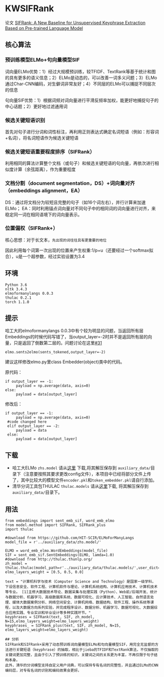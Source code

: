 # KWSIFRank
论文 [SIFRank: A New Baseline for Unsupervised Keyphrase Extraction Based on Pre-trained Language Model](https://ieeexplore.ieee.org/document/8954611)

## 核心算法
### 预训练模型ELMo+句向量模型SIF
词向量ELMo优势：1）经过大规模预训练，较TFIDF、TextRank等基于统计和图的具有更多的语义信息；2）ELMo是动态的，可以改善一词多义问题；3）ELMo通过Char-CNN编码，对生僻词非常友好；4）不同层的ELMo可以捕捉不同层次的信息

句向量SIF优势：1）根据词频对词向量进行平滑反频率加权，能更好地捕捉句子的中心话题；2）更好地过滤通用词
### 候选关键短语识别
首先对句子进行分词和词性标注，再利用正则表达式确定名词短语（例如：形容词+名词），将名词短语作为候选关键短语
### 候选关键短语重要程度排序（SIFRank）
利用相同的算法计算整个文档（或句子）和候选关键短语的句向量，再依次进行相似度计算（余弦距离），作为重要程度
### 文档分割（document segmentation，DS）+词向量对齐（embeddings alignment，EA）
DS：通过将文档分为较短且完整的句子（如16个词左右），并行计算来加速ELMo；
EA：同时利用锚点词向量对不同句子中的相同词的词向量进行对齐，来稳定同一词在相同语境下的词向量表示。
### 位置偏权（SIFRank+）
核心思想：对于长文本，`先出现的词往往具有更重要的地位`

因此利用每个词第一次出现的位置来产生权重:1/p+u（还要经过一个softmax拟合），u是一个超参数，经过实验设置为3.4

## 环境
```
Python 3.6
nltk 3.4.3
elmoformanylangs 0.0.3
thulac 0.2.1
torch 1.1.0
```
## 提示
哈工大的elmoformanylangs 0.0.3中有个较为明显的问题，当返回所有层Embeddings的时候代码写错了，当output_layer=-2时并不是返回所有层的向量，只是返回了倒数第二层的。问题讨论在这里[#31](https://github.com/HIT-SCIR/ELMoForManyLangs/issues/31)
```
elmo.sents2elmo(sents_tokened,output_layer=-2)
```
建议这样修改elmo.py里class Embedder(object)类中的代码。

原代码：
```
if output_layer == -1:
     payload = np.average(data, axis=0)
else:
     payload = data[output_layer]
```
修改后：
```
if output_layer == -1:
     payload = np.average(data, axis=0)
 #code changed here
 elif output_layer == -2:
     payload = data
 else:
     payload = data[output_layer]
```

## 下载
* 哈工大ELMo ``zhs.model`` 请从[这里](https://github.com/HIT-SCIR/ELMoForManyLangs) 下载,将其解压保存到 ``auxiliary_data/``目录下（注意要按照其要求更改config文件），本项目中已经将部分文件上传了，其中比较大的模型文件``encoder.pkl``和``token_embedder.pkl``请自行添加。
* 清华分词工具包THULAC ``thulac.models`` 请从[这里](http://thulac.thunlp.org/)下载, 将其解压保存到 ``auxiliary_data/``目录下。

## 用法
```
from embeddings import sent_emb_sif, word_emb_elmo
from model.method import SIFRank, SIFRank_plus
import thulac

#download from https://github.com/HIT-SCIR/ELMoForManyLangs
model_file = r'../auxiliary_data/zhs.model/'

ELMO = word_emb_elmo.WordEmbeddings(model_file)
SIF = sent_emb_sif.SentEmbeddings(ELMO, lamda=1.0)
#download from http://thulac.thunlp.org/
zh_model = thulac.thulac(model_path=r'../auxiliary_data/thulac.models/',user_dict=r'../auxiliary_data/user_dict.txt')
elmo_layers_weight = [0.5, 0.5, 0.0]

text = "计算机科学与技术（Computer Science and Technology）是国家一级学科，下设信息安全、软件工程、计算机软件与理论、计算机系统结构、计算机应用技术、计算机技术等专业。 [1]主修大数据技术导论、数据采集与处理实践（Python）、Web前/后端开发、统计与数据分析、机器学习、高级数据库系统、数据可视化、云计算技术、人工智能、自然语言处理、媒体大数据案例分析、网络空间安全、计算机网络、数据结构、软件工程、操作系统等课程，以及大数据方向系列实验，并完成程序设计、数据分析、机器学习、数据可视化、大数据综合应用实践、专业实训和毕业设计等多种实践环节。"
keyphrases = SIFRank(text, SIF, zh_model, N=15,elmo_layers_weight=elmo_layers_weight)
keyphrases_ = SIFRank_plus(text, SIF, zh_model, N=15, elmo_layers_weight=elmo_layers_weight)

## 分析
SIFRank和SIFRank+采用了动态预训练词向量模型ELMo和句向量模型SIF，用完全无监督的方法进行关键短语（keyphrase）的抽取，相比于jieba的TFIDF和TextRank算法，不仅抽取的关键词更加完整，且由于引入了预训练的知识，关键词之间的关系更为丰富，不再仅限于句子结构本身。
此外，清华的分词模型支持自定义用户词典，可以保持专有名词的完整性，并且通过ELMo的CNN编码层，对专有名词的识别和编码效果会更好。

